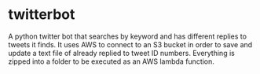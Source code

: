# twitterbot
A python twitter bot that searches by keyword and has different replies to tweets it finds. It uses AWS to connect to an S3 bucket in order to save and update a text file of already replied to tweet ID numbers. Everything is zipped into a folder to be executed as an AWS lambda function.
